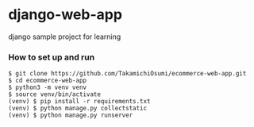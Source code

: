 # django-web-app
django sample project for learning


### How to set up and run

```
$ git clone https://github.com/TakamichiOsumi/ecommerce-web-app.git
$ cd ecommerce-web-app
$ python3 -m venv venv
$ source venv/bin/activate
(venv) $ pip install -r requirements.txt
(venv) $ python manage.py collectstatic
(venv) $ python manage.py runserver
```
